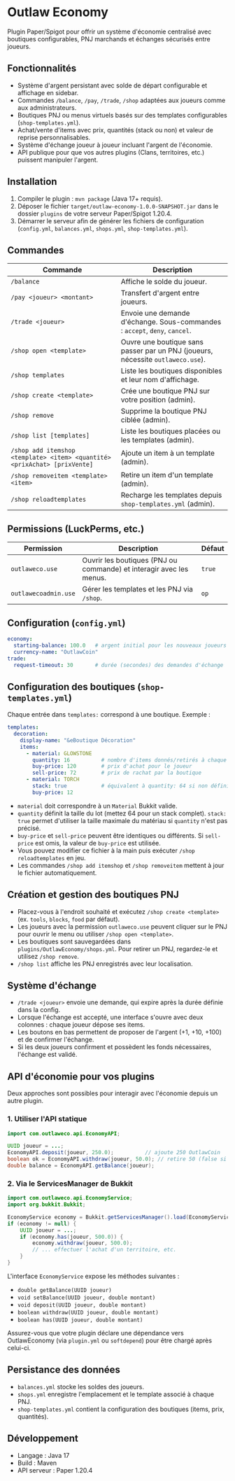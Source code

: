 # Outlaw Economy

Plugin Paper/Spigot pour offrir un système d'économie centralisé avec boutiques configurables, PNJ marchands et échanges sécurisés entre joueurs.

## Fonctionnalités
- Système d'argent persistant avec solde de départ configurable et affichage en sidebar.
- Commandes `/balance`, `/pay`, `/trade`, `/shop` adaptées aux joueurs comme aux administrateurs.
- Boutiques PNJ ou menus virtuels basés sur des templates configurables (`shop-templates.yml`).
- Achat/vente d'items avec prix, quantités (stack ou non) et valeur de reprise personnalisables.
- Système d'échange joueur à joueur incluant l'argent de l'économie.
- API publique pour que vos autres plugins (Clans, territoires, etc.) puissent manipuler l'argent.

## Installation
1. Compiler le plugin : `mvn package` (Java 17+ requis).
2. Déposer le fichier `target/outlaw-economy-1.0.0-SNAPSHOT.jar` dans le dossier `plugins` de votre serveur Paper/Spigot 1.20.4.
3. Démarrer le serveur afin de générer les fichiers de configuration (`config.yml`, `balances.yml`, `shops.yml`, `shop-templates.yml`).

## Commandes
| Commande | Description |
| --- | --- |
| `/balance` | Affiche le solde du joueur. |
| `/pay <joueur> <montant>` | Transfert d'argent entre joueurs. |
| `/trade <joueur>` | Envoie une demande d'échange. Sous-commandes : `accept`, `deny`, `cancel`. |
| `/shop open <template>` | Ouvre une boutique sans passer par un PNJ (joueurs, nécessite `outlaweco.use`). |
| `/shop templates` | Liste les boutiques disponibles et leur nom d'affichage. |
| `/shop create <template>` | Crée une boutique PNJ sur votre position (admin). |
| `/shop remove` | Supprime la boutique PNJ ciblée (admin). |
| `/shop list [templates]` | Liste les boutiques placées ou les templates (admin). |
| `/shop add itemshop <template> <item> <quantité> <prixAchat> [prixVente]` | Ajoute un item à un template (admin). |
| `/shop removeitem <template> <item>` | Retire un item d'un template (admin). |
| `/shop reloadtemplates` | Recharge les templates depuis `shop-templates.yml` (admin). |

## Permissions (LuckPerms, etc.)
| Permission | Description | Défaut |
| --- | --- | --- |
| `outlaweco.use` | Ouvrir les boutiques (PNJ ou commande) et interagir avec les menus. | `true` |
| `outlawecoadmin.use` | Gérer les templates et les PNJ via `/shop`. | `op` |

## Configuration (`config.yml`)
```yaml
economy:
  starting-balance: 100.0   # argent initial pour les nouveaux joueurs
  currency-name: "OutlawCoin"
trade:
  request-timeout: 30       # durée (secondes) des demandes d'échange
```

## Configuration des boutiques (`shop-templates.yml`)
Chaque entrée dans `templates:` correspond à une boutique. Exemple :
```yaml
templates:
  decoration:
    display-name: "&eBoutique Décoration"
    items:
      - material: GLOWSTONE
        quantity: 16          # nombre d'items donnés/retirés à chaque transaction
        buy-price: 120        # prix d'achat pour le joueur
        sell-price: 72        # prix de rachat par la boutique
      - material: TORCH
        stack: true           # équivalent à quantity: 64 si non défini
        buy-price: 12
```
- `material` doit correspondre à un `Material` Bukkit valide.
- `quantity` définit la taille du lot (mettez 64 pour un stack complet). `stack: true` permet d'utiliser la taille maximale du matériau si `quantity` n'est pas précisé.
- `buy-price` et `sell-price` peuvent être identiques ou différents. Si `sell-price` est omis, la valeur de `buy-price` est utilisée.
- Vous pouvez modifier ce fichier à la main puis exécuter `/shop reloadtemplates` en jeu.
- Les commandes `/shop add itemshop` et `/shop removeitem` mettent à jour le fichier automatiquement.

## Création et gestion des boutiques PNJ
- Placez-vous à l'endroit souhaité et exécutez `/shop create <template>` (ex. `tools`, `blocks`, `food` par défaut).
- Les joueurs avec la permission `outlaweco.use` peuvent cliquer sur le PNJ pour ouvrir le menu ou utiliser `/shop open <template>`.
- Les boutiques sont sauvegardées dans `plugins/OutlawEconomy/shops.yml`. Pour retirer un PNJ, regardez-le et utilisez `/shop remove`.
- `/shop list` affiche les PNJ enregistrés avec leur localisation.

## Système d'échange
- `/trade <joueur>` envoie une demande, qui expire après la durée définie dans la config.
- Lorsque l'échange est accepté, une interface s'ouvre avec deux colonnes : chaque joueur dépose ses items.
- Les boutons en bas permettent de proposer de l'argent (+1, +10, +100) et de confirmer l'échange.
- Si les deux joueurs confirment et possèdent les fonds nécessaires, l'échange est validé.

## API d'économie pour vos plugins
Deux approches sont possibles pour interagir avec l'économie depuis un autre plugin.

### 1. Utiliser l'API statique
```java
import com.outlaweco.api.EconomyAPI;

UUID joueur = ...;
EconomyAPI.deposit(joueur, 250.0);          // ajoute 250 OutlawCoin
boolean ok = EconomyAPI.withdraw(joueur, 50.0); // retire 50 (false si solde insuffisant)
double balance = EconomyAPI.getBalance(joueur);
```

### 2. Via le ServicesManager de Bukkit
```java
import com.outlaweco.api.EconomyService;
import org.bukkit.Bukkit;

EconomyService economy = Bukkit.getServicesManager().load(EconomyService.class);
if (economy != null) {
    UUID joueur = ...;
    if (economy.has(joueur, 500.0)) {
        economy.withdraw(joueur, 500.0);
        // ... effectuer l'achat d'un territoire, etc.
    }
}
```

L'interface `EconomyService` expose les méthodes suivantes :
- `double getBalance(UUID joueur)`
- `void setBalance(UUID joueur, double montant)`
- `void deposit(UUID joueur, double montant)`
- `boolean withdraw(UUID joueur, double montant)`
- `boolean has(UUID joueur, double montant)`

Assurez-vous que votre plugin déclare une dépendance vers OutlawEconomy (via `plugin.yml` ou `softdepend`) pour être chargé après celui-ci.

## Persistance des données
- `balances.yml` stocke les soldes des joueurs.
- `shops.yml` enregistre l'emplacement et le template associé à chaque PNJ.
- `shop-templates.yml` contient la configuration des boutiques (items, prix, quantités).

## Développement
- Langage : Java 17
- Build : Maven
- API serveur : Paper 1.20.4
